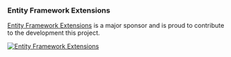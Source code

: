 ### Entity Framework Extensions

[Entity Framework Extensions](https://entityframework-extensions.net/?utm_source=simoncropp&utm_medium=Verify.PdfPig) is a major sponsor and is proud to contribute to the development this project.

[![Entity Framework Extensions](https://raw.githubusercontent.com/VerifyTests/Verify.PdfP/refs/heads/main/docs/zzz.png)](https://entityframework-extensions.net/?utm_source=simoncropp&utm_medium=Verify.PdfPig)